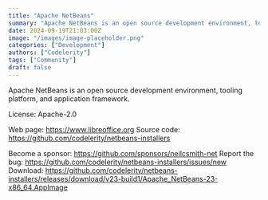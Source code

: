 ```yaml
---
title: "Apache NetBeans"
summary: "Apache NetBeans is an open source development environment, tooling platform, and application framework."
date: 2024-09-19T21:03:00Z
image: "/images/image-placeholder.png"
categories: ["Development"]
authors: ["Codelerity"]
tags: ["Community"]
draft: false
---
```


Apache NetBeans is an open source development environment, tooling platform, and application framework.

License: Apache-2.0

Web page: <https://www.libreoffice.org>
Source code: <https://github.com/codelerity/netbeans-installers>

Become a sponsor: <https://github.com/sponsors/neilcsmith-net>
Report the bug: <https://github.com/codelerity/netbeans-installers/issues/new>
Download: <https://github.com/codelerity/netbeans-installers/releases/download/v23-build1/Apache_NetBeans-23-x86_64.AppImage>
